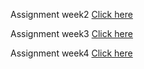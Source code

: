 Assignment week2  [Click here](Assignment_1.html)

Assignment week3  [Click here](Asssignment3.html) 

Assignment week4  [Click here](Assignment_4.html) 
